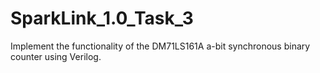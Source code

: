 # SparkLink_1.0_Task_3
Implement the functionality of the DM71LS161A a-bit synchronous binary counter using Verilog.
